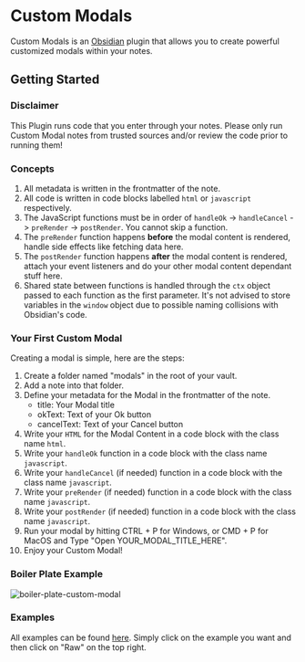 # Custom Modals
Custom Modals is an [Obsidian](https://obsidian.md/) plugin that allows you to create powerful customized modals within your notes.

## Getting Started

### Disclaimer
This Plugin runs code that you enter through your notes. Please only run Custom Modal notes from trusted sources and/or review the code prior to running them!

### Concepts
1. All metadata is written in the frontmatter of the note.
2. All code is written in code blocks labelled `html` or `javascript` respectively.
3. The JavaScript functions must be in order of `handleOk` -> `handleCancel` -> `preRender` -> `postRender`. You cannot skip a function.
4. The `preRender` function happens **before** the modal content is rendered, handle side effects like fetching data here.
5. The `postRender` function happens **after** the modal content is rendered, attach your event listeners and do your other modal content dependant stuff here.
6. Shared state between functions is handled through the `ctx` object passed to each function as the first parameter. It's not advised to store variables in the `window` object due to possible naming collisions with Obsidian's code.

### Your First Custom Modal
Creating a modal is simple, here are the steps:
1. Create a folder named "modals" in the root of your vault.
2. Add a note into that folder.
3. Define your metadata for the Modal in the frontmatter of the note.
	- title: Your Modal title
	- okText: Text of your Ok button
	- cancelText: Text of your Cancel button
4. Write your `HTML` for the Modal Content in a code block with the class name `html`.
5. Write your `handleOk` function in a code block with the class name `javascript`.
6. Write your `handleCancel` (if needed) function in a code block with the class name `javascript`.
7. Write your `preRender` (if needed) function in a code block with the class name `javascript`.
8. Write your `postRender` (if needed) function in a code block with the class name `javascript`.
9. Run your modal by hitting CTRL + P for Windows, or CMD + P for MacOS and Type "Open YOUR_MODAL_TITLE_HERE".
10. Enjoy your Custom Modal!

### Boiler Plate Example
![boiler-plate-custom-modal](https://i.imgur.com/ADqBxuI.png)

### Examples
All examples can be found [here](https://github.com/helloitsian/custom-modals-obsidian/tree/master/examples).
Simply click on the example you want and then click on "Raw" on the top right.
